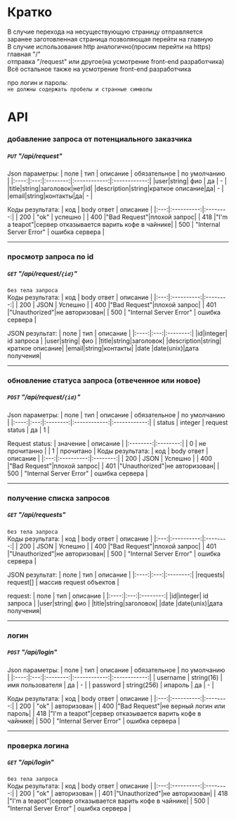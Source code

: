 # Кратко

В случие перехода на несуществующую страницу отправляется заранее заготовленная страница позволяющая перейти на главную</br>
В случие использования http аналогично(просим перейти на https)</br>
главная "/"</br>
отправка "/request" или другое(на усмотрение front-end разработчика)</br>
Всё остальное также на усмотрение front-end разработчика</br>

про логин и пароль:</br>
`не должны содержать пробелы и странные символы`


# API
### добавление запроса от потенциального заказчика
##### `PUT` "/api/request"
Json параметры:
| поле | тип | описание | обязательное | по умолчанию |
|:----:|:---:|:--------:|:------------:|:------------:|
|user|string| фио | да | - |
|title|string|заголовок|нет|id|
|description|string|краткое описание|да| - |
|email|string|контакты|да| - |

Коды результата:
| код | body ответ | описание |
|:---:|:----------:|:--------:|
| 200 | "ok" | успешно |
| 400 |"Bad Request"|плохой запрос|
| 418 |"I'm a teapot"|сервер отказывается варить кофе в чайнике|
| 500 | "Internal Server Error" | ошибка сервера |
___
### просмотр запроса по id
##### `GET` "/api/request/`{id}`"
```без тела запроса```</br>
Коды результата:
| код | body ответ | описание |
|:---:|:----------:|:--------:|
| 200 | JSON | Успешно |
| 400 |"Bad Request"|плохой запрос|
| 401 |"Unauthorized"|не авторизован|
| 500 | "Internal Server Error" | ошибка сервера |

JSON результат:
| поле | тип | описание |
|:----:|:---:|:--------:|
|id|integer| id запроса |
|user|string| фио |
|title|string|заголовок|
|description|string|краткое описание|
|email|string|контакты|
|date |date(unix)|дата получения| 
___
### обновление статуса запроса (отвеченное или новое)
##### `POST` "/api/request/`{id}`" 
Json параметры:
| поле | тип | описание | обязательное | по умолчанию |
|:----:|:---:|:--------:|:------------:|:------------:|
| status | integer | request status | да | 1 |

Request status:
| значение | описание |
|:--------:|:--------:|
| 0 | не прочитанно |
| 1 | прочитано |
Коды результата:
| код | body ответ | описание |
|:---:|:----------:|:--------:|
| 200 | JSON | Успешно |
| 400 |"Bad Request"|плохой запрос|
| 401 |"Unauthorized"|не авторизован|
| 500 | "Internal Server Error" | ошибка сервера |

___
### получение списка запросов
##### `GET` "/api/requests" 

```без тела запроса```</br>
Коды результата:
| код | body ответ | описание |
|:---:|:----------:|:--------:|
| 200 | JSON | Успешно |
| 400 |"Bad Request"|плохой запрос|
| 401 |"Unauthorized"|не авторизован|
| 500 | "Internal Server Error" | ошибка сервера |

JSON результат:
| поле | тип | описание |
|:----:|:---:|:--------:|
|requests| request[] | массив request объектов |

request:
| поле | тип | описание |
|:----:|:---:|:--------:|
|id|integer| id запроса |
|user|string| фио |
|title|string|заголовок|
|date |date(unix)|дата получения| 
___
### логин
##### `POST` "/api/login" 
Json параметры:
| поле | тип | описание | обязательное | по умолчанию |
|:----:|:---:|:--------:|:------------:|:------------:|
| username | string(16) | имя пользователя | да | - |
| password | string(256) | ипароль | да | - |

Коды результата:
| код | body ответ | описание |
|:---:|:----------:|:--------:|
| 200 | "ok" | авторизован |
| 400 |"Bad Request"|не верный логин или пароль|
| 418 |"I'm a teapot"|сервер отказывается варить кофе в чайнике|
| 500 | "Internal Server Error" | ошибка сервера |
___
### проверка логина
##### `GET` "/api/login" 
```без тела запроса```</br>
Коды результата:
| код | body ответ | описание |
|:---:|:----------:|:--------:|
| 200 | "ok" | авторизован |
| 401 |"Unauthorized"|не авторизован|
| 418 |"I'm a teapot"|сервер отказывается варить кофе в чайнике|
| 500 | "Internal Server Error" | ошибка сервера |
